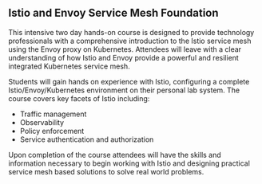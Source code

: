## Istio and Envoy Service Mesh Foundation

This intensive two day hands-on course is designed to provide technology professionals with a comprehensive introduction to the Istio service mesh using the Envoy proxy on Kubernetes. Attendees will leave with a clear understanding of how Istio and Envoy provide a powerful and resilient integrated Kubernetes service mesh.

Students will gain hands on experience with Istio, configuring a complete Istio/Envoy/Kubernetes environment on their personal lab system. The course covers key facets of Istio including:

- Traffic management
- Observability
- Policy enforcement
- Service authentication and authorization

Upon completion of the course attendees will have the skills and information necessary to begin working with Istio and designing practical service mesh based solutions to solve real world problems.
